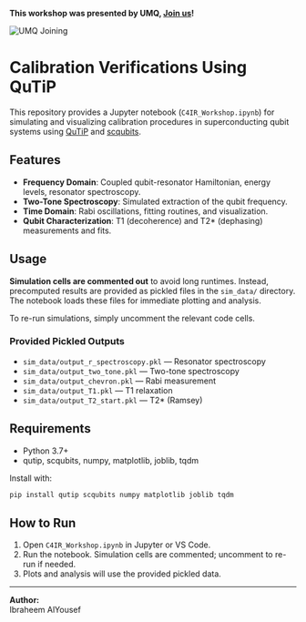 **This workshop was presented by UMQ, [Join us](https://docs.google.com/forms/d/e/1FAIpQLSf8LQUbL7fbgi6-6ROvOB0lCXIA9EicLXyoKjTIatWzKerORQ/viewform?usp=sharing)!**

![UMQ Joining](https://github.com/user-attachments/assets/9e010933-53b2-4cc7-97c0-b20760376831)


# Calibration Verifications Using QuTiP

This repository provides a Jupyter notebook (`C4IR_Workshop.ipynb`) for simulating and visualizing calibration procedures in superconducting qubit systems using [QuTiP](http://qutip.org/) and [scqubits](https://scqubits.readthedocs.io/).

## Features

- **Frequency Domain**: Coupled qubit-resonator Hamiltonian, energy levels, resonator spectroscopy.
- **Two-Tone Spectroscopy**: Simulated extraction of the qubit frequency.
- **Time Domain**: Rabi oscillations, fitting routines, and visualization.
- **Qubit Characterization**: T1 (decoherence) and T2* (dephasing) measurements and fits.

## Usage

**Simulation cells are commented out** to avoid long runtimes. Instead, precomputed results are provided as pickled files in the `sim_data/` directory. The notebook loads these files for immediate plotting and analysis.

To re-run simulations, simply uncomment the relevant code cells.

### Provided Pickled Outputs

- `sim_data/output_r_spectroscopy.pkl` — Resonator spectroscopy
- `sim_data/output_two_tone.pkl` — Two-tone spectroscopy
- `sim_data/output_chevron.pkl` — Rabi measurement
- `sim_data/output_T1.pkl` — T1 relaxation
- `sim_data/output_T2_start.pkl` — T2* (Ramsey)

## Requirements

- Python 3.7+
- qutip, scqubits, numpy, matplotlib, joblib, tqdm

Install with:
```sh
pip install qutip scqubits numpy matplotlib joblib tqdm
```

## How to Run

1. Open `C4IR_Workshop.ipynb` in Jupyter or VS Code.
2. Run the notebook. Simulation cells are commented; uncomment to re-run if needed.
3. Plots and analysis will use the provided pickled data.

---

**Author:**  
Ibraheem AlYousef
